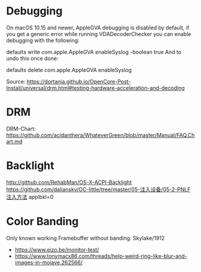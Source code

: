 # Debugging

On macOS 10.15 and newer, AppleGVA debugging is disabled by default, if you get a generic error while running VDADecoderChecker you can enable debugging with the following:

defaults write com.apple.AppleGVA enableSyslog -boolean true
And to undo this once done:

defaults delete com.apple.AppleGVA enableSyslog

Source: https://dortania.github.io/OpenCore-Post-Install/universal/drm.html#testing-hardware-acceleration-and-decoding

# DRM

DRM-Chart: https://github.com/acidanthera/WhateverGreen/blob/master/Manual/FAQ.Chart.md

# Backlight

http://github.com/RehabMan/OS-X-ACPI-Backlight
https://github.com/daliansky/OC-little/tree/master/05-注入设备/05-2-PNLF注入方法
applbkl=0


# Color Banding

Only known working Framebuffer without banding: Skylake/1912

* https://www.eizo.be/monitor-test/
* https://www.tonymacx86.com/threads/help-weird-ring-like-blur-and-images-in-mojave.262566/